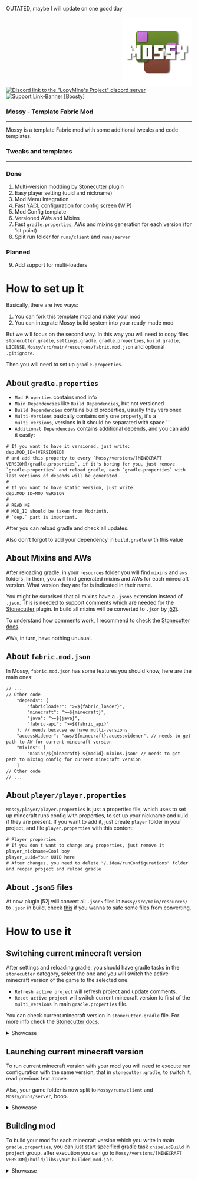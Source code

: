 OUTATED, maybe I will update on one good day

<img src="src/main/resources/icon/icon.png" align="right" width="190px" alt="mod logo"/>

[![Discord link to the "LopyMine's Project" discord server](https://cdn.modrinth.com/data/cached_images/21f178aff2b64844fefeaf94a3a3a418440fd43f.png)](https://discord.gg/NZzxdkrV4s) [![Support Link-Banner [Boosty]](https://cdn.modrinth.com/data/cached_images/dce91fef079649dee277c52a998fc068e745e99e.png)](https://boosty.to/lopymine/donate)

### Mossy - Template Fabric Mod

---

Mossy is a template Fabric mod with some additional tweaks and code templates.

### Tweaks and templates
---
### Done
1) Multi-version modding by [Stonecutter](https://stonecutter.kikugie.dev/) plugin
2) Easy player setting (uuid and nickname) 
3) Mod Menu Integration
4) Fast YACL configuration for config screen (WIP)
5) Mod Config template
6) Versioned AWs and Mixins
7) Fast `gradle.properties`, AWs and mixins generation for each version (for 1st point)
8) Split run folder for `runs/client` and `runs/server`
### Planned
9) Add support for multi-loaders

# How to set up it
Basically, there are two ways: 
1) You can fork this template mod and make your mod
2) You can integrate Mossy build system into your ready-made mod

But we will focus on the second way. In this way you will need to copy files `stonecutter.gradle`, `settings.gradle`, `gradle.properties`, `build.gradle`, `LICENSE`, `Mossy/src/main/resources/fabric.mod.json` and optional `.gitignore`. 

Then you will need to set up `gradle.properties`.

## About `gradle.properties`
- `Mod Properties` contains mod info
- `Main Dependencies` like `Build Dependencies`, but not versioned
- `Build Dependencies` contains build properties, usually they versioned
- `Multi-Versions` basically contains only one property, it's a `multi_versions`, versions in it should be separated with space ' '
- `Additional Dependencies` contains additional depends, and you can add it easily:
```properties
# If you want to have it versioned, just write:
dep.MOD_ID=[VERSIONED]
# and add this property to every `Mossy/versions/[MINECRAFT VERSION]/gradle.properties`, if it's boring for you, just remove `gradle.properties` and reload gradle, each `gradle.properties` with last versions of depends will be generated.
#
# If you want to have static version, just write:
dep.MOD_ID=MOD_VERSION
#
# READ ME
# MOD_ID should be taken from Modrinth.
# `dep.` part is important.
```

After you can reload gradle and check all updates.

Also don't forgot to add your dependency in `build.gradle` with this value

## About Mixins and AWs

After reloading gradle, in your `resources` folder you will find `mixins` and `aws` folders. In them, you will find generated mixins and AWs for each minecraft version. What version they are for is indicated in their name.

You might be surprised that all mixins have a `.json5` extension instead of `.json`. This is needed to support comments which are needed for the [Stonecutter](https://stonecutter.kikugie.dev/) plugin. In build all mixins will be converted to `.json` by [j52j](https://github.com/kikugie/j52j).

To understand how comments work, I recommend to check the [Stonecutter docs](https://stonecutter.kikugie.dev/stonecutter/introduction).

AWs, in turn, have nothing unusual.

## About `fabric.mod.json`
In Mossy, `fabric.mod.json` has some features you should know, here are the main ones:
```json5
// ...
// Other code
    "depends": {
        "fabricloader": ">=${fabric_loader}",
        "minecraft": ">=${minecraft}",
        "java": ">=${java}",
        "fabric-api": ">=${fabric_api}"
    }, // needs because we have multi-versions
    "accessWidener": "aws/${minecraft}.accesswidener", // needs to get path to AW for current minecraft version
    "mixins": [
        "mixins/${minecraft}-${modId}.mixins.json" // needs to get path to mixing config for current minecraft version
    ]
// Other code
// ...
```

## About `player/player.properties`

`Mossy/player/player.properties` is just a properties file, which uses to set up minecraft runs config with properties, to set up your nickname and uuid if they are present. If you want to add it, just create `player` folder in your project, and file `player.properties` with this content:

```properties
# Player properties
# If you don't want to change any properties, just remove it
player_nickname=Cool boy
player_uuid=Your UUID here
# After changes, you need to delete "/.idea/runConfigurations" folder and reopen project and reload gradle
```

## About `.json5` files
At now plugin j52j will convert all `.json5` files in `Mossy/src/main/resources/` to `.json` in build, check [this](https://github.com/kikugie/j52j?tab=readme-ov-file#configuring-the-plugin) if you wanna to safe some files from converting.

# How to use it

## Switching current minecraft version

After settings and reloading gradle, you should have gradle tasks in the `stonecutter` category, select the one and you will switch the active minecraft version of the game to the selected one.
- `Refresh active project` will refresh project and update comments.
- `Reset active project` will switch current minecraft version to first of the `multi_versions` in main `gradle.properties` file.

You can check current minecraft version in `stonecutter.gradle` file.
For more info check the [Stonecutter docs](https://stonecutter.kikugie.dev/stonecutter/introduction).

<details>
<summary>Showcase</summary>
<br>
<img src="img/switching_version.gif" width="400" alt="Showcase"/>
</details>

## Launching current minecraft version
To run current minecraft version with your mod you will need to execute run configuration with the same version, that in `stonecutter.gradle`, to switch it, read previous text above.

Also, your game folder is now split to `Mossy/runs/client` and `Mossy/runs/server`, boop.

<details>
<summary>Showcase</summary>
<br>
<img src="img/launching_minecraft.gif" width="600" alt="Showcase"/>
<img src="img/launched_mod.png" width="600" alt="Showcase"/>
</details>

## Building mod
To build your mod for each minecraft version which you write in main `gradle.properties`, you can just start specified gradle task `chiseledBuild` in `project` group, after execution you can go to `Mossy/versions/[MINECRAFT VERSION]/build/libs/your_builded_mod.jar`.

<details>
<summary>Showcase</summary>
<br>
<img src="img/building_mod.gif"  width="400" alt="Showcase"/>

And after executing `chiseledBuild` task you can check your mods, here is example for minecraft 1.20.1:

<img src="img/mod.png" width="500" alt="Showcase"/>
</details>
